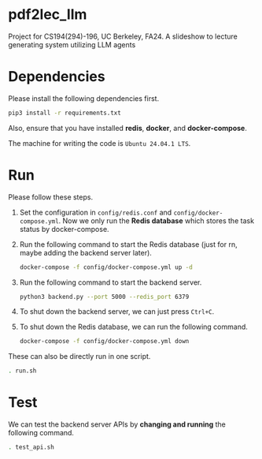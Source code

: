 # pdf2lec_llm
Project for CS194(294)-196, UC Berkeley, FA24. A slideshow to lecture generating system utilizing LLM agents

# Dependencies
Please install the following dependencies first.
```bash
pip3 install -r requirements.txt
```
Also, ensure that you have installed **redis**, **docker**, and **docker-compose**.

The machine for writing the code is `Ubuntu 24.04.1 LTS`.

# Run
Please follow these steps.
1. Set the configuration in `config/redis.conf` and `config/docker-compose.yml`.
   Now we only run the **Redis database** which stores the task status by docker-compose.

2. Run the following command to start the Redis database (just for rn, maybe adding the backend server later).
   ```bash
   docker-compose -f config/docker-compose.yml up -d
   ```

3. Run the following command to start the backend server.
   ```bash
   python3 backend.py --port 5000 --redis_port 6379
   ```

4. To shut down the backend server, we can just press `Ctrl+C`.
5. To shut down the Redis database, we can run the following command.
   ```bash
   docker-compose -f config/docker-compose.yml down
   ```
These can also be directly run in one script.
```bash
. run.sh
```

# Test
We can test the backend server APIs by **changing and running** the following command.
```bash
. test_api.sh
```
